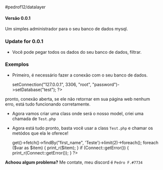#pedrof12/datalayer 
#### Versão 0.0.1
Um simples administrador para o seu banco de dados mysql.

### Update for 0.0.1
- Você pode pegar todos os dados do seu banco de dados, filtrar.

### Exemplos

- Primeiro, é necessário fazer a conexão com o seu banco de dados.

	
    <?php 
	use PedroF12\Datalayer\Connect;
		
	require __DIR__ . "/vendor/autoload.php";

	$connect = new Connect();
	$connect->setConnection("127.0.0.1", 3306, "root", "password")->setDatabase("test");
	?>
	
pronto, conexão aberta, se ele não retornar em sua página web nenhum erro, está tudo funcionando corretamente.


- Agora vamos criar uma class onde será o nosso model, criei uma chamada de `Test.php`

	
    <?php 
	
	class Teste extends DataLayer{
	
    public function __construct(){
        parent::__construct("tableName"); // nome da tabela
    }
	
	}
	
	?>
	

- Agora está tudo pronto, basta você usar a class `Test.php` e chamar os metódos que ela le oferece!

	
    <?php 
	
	var = $teste->get()->fetch()->findBy("first_name", 'Teste')->limit(2)->foreach();

	foreach ($var as $item) {
		print_r($item);
	}

	if (Connect::getError())
	{
		print_r(Connect::getError());
	}
	
	?>
	

**Achoou algum problema?**
Me contate, meu discord é `Pedro F.#7734`
